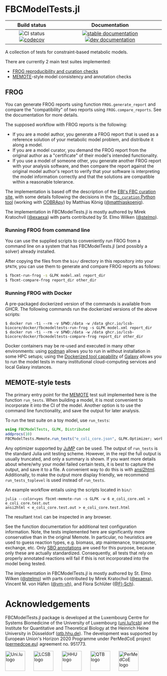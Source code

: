 # FBCModelTests.jl

| Build status | Documentation |
|:---:|:---:|
| ![CI status](https://github.com/LCSB-BioCore/FBCModelTests.jl/workflows/CI/badge.svg?branch=master) [![codecov](https://codecov.io/gh/LCSB-BioCore/FBCModelTests.jl/branch/master/graph/badge.svg?token=NABDEWA380)](https://codecov.io/gh/LCSB-BioCore/FBCModelTests.jl) | [![stable documentation](https://img.shields.io/badge/docs-stable-blue)](https://lcsb-biocore.github.io/FBCModelTests.jl/) [![dev documentation](https://img.shields.io/badge/docs-dev-cyan)](https://lcsb-biocore.github.io/FBCModelTests.jl/dev) |

A collection of tests for constraint-based metabolic models.

There are currently 2 main test suites implemented:

- [FROG reproducibility and curation checks](https://www.ebi.ac.uk/biomodels/curation/fbc)
- [MEMOTE](https://memote.readthedocs.io/)-style model consistency and annotation checks

## FROG

You can generate FROG reports using function `FROG.generate_report` and compare
the "compatibility" of two reports using `FROG.compare_reports`. See the
documentation for more details.

The supposed workflow with FROG reports is the following:
- If you are a model author, you generate a FROG report that is used as a
  reference solution of your metabolic model problem, and distribute it along a
  model.
- If you are a model curator, you demand the FROG report from the original
  author as a "certificate" of their model's intended functionality.
- If you use a model of someone other, you generate another FROG report with
  your analysis software, and then compare the report against the original
  model author's report to verify that your software is interpreting the model
  information correctly and that the solutions are compatible within a
  reasonable tolerance.

The implementation is based off the description of the [EBI's FBC curation
site](https://www.ebi.ac.uk/biomodels/curation/fbc), with some details
following the decisions in the [`fbc_curation` Python
tool](https://github.com/matthiaskoenig/fbc_curation) (working with [COBRApy](https://github.com/opencobra/cobrapy/)) by
Matthias König ([@matthiaskoenig](https://github.com/matthiaskoenig)).

The implementation in FBCModelTests.jl is mostly authored by
Mirek Kratochvíl ([@exaexa](https://github.com/exaexa))
with parts contributed by
St. Elmo Wilken ([@stelmo](https://github.com/stelmo)).

### Running FROG from command line

You can use the supplied scripts to conveniently run FROG from a command line on
a system that has FBCModelTests.jl (and possibly a solver) already installed.

After copying the files from the `bin/` directory in this repository into your
`$PATH`, you can use them to generate and compare FROG reports as follows:
```sh
$ fbcmt-run-frog -s GLPK model.xml report_dir
$ fbcmt-compare-frog report_dir other_dir
```

### Running FROG with Docker

A pre-packaged dockerized version of the commands is available from GHCR. The
following commands run the dockerized versions of the above scripts:
```
$ docker run -ti --rm -v $PWD:/data -w /data ghcr.io/lcsb-biocore/docker/fbcmodeltests-run-frog -s GLPK model.xml report_dir
$ docker run -ti --rm -v $PWD:/data -w /data ghcr.io/lcsb-biocore/docker/fbcmodeltests-compare-frog report_dir other_dir
```

Docker containers may be re-used and executed in many other environments: using
[podman](https://podman.io/) allows you to run in without installation in some
HPC setups; using the [Dockerized tool
capability](https://training.galaxyproject.org/training-material/topics/admin/tutorials/galaxy-docker/slides-plain.html)
of [Galaxy](https://usegalaxy.org/) allows you to run the model tests in many
institutional cloud-computing services and local Galaxy instances.

## MEMOTE-style tests

The primary entry point for the [MEMOTE](https://memote.readthedocs.io/) test
suit implemented here is the function `run_tests`. When building a model, it is
most convenient to incorporate it into the CI of the model. Another option is to
use the command line functionality, and save the output for later analysis.

To run the test suite on a toy model, use `run_tests`:
```julia
using FBCModelTests, GLPK, Distributed
addprocs(10)
FBCModelTests.Memote.run_tests("e_coli_core.json", GLPK.Optimizer; workers=workers())
```
Any optimizer supported by [JuMP](https://jump.dev/) can be used. The output of
`run_tests` is the standard Julia unit testing scheme. However, in the repl the
full output is usually truncated, and only a summary is shown. If you want more
details about where/why your model failed certain tests, it is best to capture
the output, and save it to a file. A convenient way to do this is with
[ansi2html](https://github.com/agnoster/ansi2html). Additionally, to make the
output more display friendly, we recommend `run_tests_toplevel` is used instead
of `run_tests`.

An example workflow entails using the scripts located in `bin/`:
```
julia --color=yes fbcmt-memote-run -s GLPK -w 6 e_coli_core.xml > e_coli_core.test.out
ansi2html < e_coli_core.test.out > e_coli_core.test.html
```
The resultant `html` can be inspected in any browser.

See the function documentation for additional test configuration information.
Note, the tests implemented here are significantly more conservative than in the
original Memote. In particular, no heuristics are used to guess reaction types,
e.g. biomass, atp maintenance, transporter, exchange, etc. Only [SBO
annotations](https://github.com/EBI-BioModels/SBO/blob/master/SBO_OBO.obo) are
used for this purpose, because only these are actually standardized.
Consequently, all tests that rely on properly annotated reactions will fail if
this is not incorporated into the model being tested.

The implementation in FBCModelTests.jl is mostly authored by
St. Elmo Wilken ([@stelmo](https://github.com/stelmo))
with parts contributed by
Mirek Kratochvíl ([@exaexa](https://github.com/exaexa)),
Vincent M. von Häfen ([@vm-vh](https://github.com/vm-vh)),
and Flora Schlüter ([@Fl-Sch](https://github.com/Fl-Sch)).

# Acknowledgements

FBCModelTests.jl package is developed at the
Luxembourg Centre for Systems Biomedicine of the University of Luxembourg
([uni.lu/lcsb](https://wwwen.uni.lu/lcsb))
and the
Institute for Quantitative and Theoretical Biology
at the
Heinrich Heine University in Düsseldorf
([qtb.hhu.de](https://www.qtb.hhu.de/)).
The development was supported by European Union's Horizon 2020 Programme under
PerMedCoE project ([permedcoe.eu](https://permedcoe.eu/)) agreement no. 951773.

<img src="https://lcsb-biocore.github.io/FBCModelTests.jl/dev/assets/unilu.svg" alt="Uni.lu logo" height="64px" style="height:64px; width:auto">   <img src="https://lcsb-biocore.github.io/FBCModelTests.jl/dev/assets/lcsb.svg" alt="LCSB logo" height="64px" style="height:64px; width:auto">   <img src="https://lcsb-biocore.github.io/FBCModelTests.jl/dev/assets/hhu.svg" alt="HHU logo" height="64px" style="height:64px; width:auto">   <img src="https://lcsb-biocore.github.io/FBCModelTests.jl/dev/assets/qtb.svg" alt="QTB logo" height="64px" style="height:64px; width:auto">   <img src="https://lcsb-biocore.github.io/FBCModelTests.jl/dev/assets/permedcoe.svg" alt="PerMedCoE logo" height="64px" style="height:64px; width:auto">
